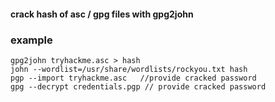 #### crack hash of asc / gpg files with gpg2john

### example

```
gpg2john tryhackme.asc > hash
john --wordlist=/usr/share/wordlists/rockyou.txt hash
pgp --import tryhackme.asc   //provide cracked password
gpg --decrypt credentials.pgp // provide cracked password
```
